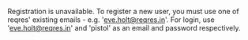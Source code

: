 Registration is unavailable. To register a new user, you must use one of reqres' existing emails - e.g. 'eve.holt@reqres.in'.
For login, use 'eve.holt@reqres.in' and 'pistol' as an email and password respectively.